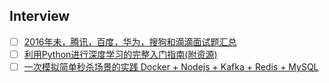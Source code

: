## Interview

- [ ] [2016年未，腾讯，百度，华为，搜狗和滴滴面试题汇总](http://mp.weixin.qq.com/s?__biz=MzI2OTQxMTM4OQ==&mid=2247484286&idx=1&sn=e5843fb79d8a36ab063699b5fb9a0711&chksm=eae1f62cdd967f3a576396f8402581326b835b8327ed5f20f23896fcd22c2115e77863b4115b#rd)
- [ ] [利用Python进行深度学习的完整入门指南(附资源)](http://mp.weixin.qq.com/s/4fuhL7Lonj6OjLyyDy167w)
- [ ] [一次模拟简单秒杀场景的实践 Docker + Nodejs + Kafka + Redis + MySQL](http://www.jianshu.com/p/c18e61d0726c)
